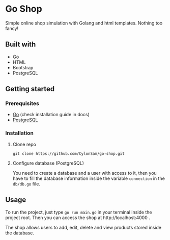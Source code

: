 # Go Shop

Simple online shop simulation with Golang and html templates. Nothing too fancy!

## Built with
- Go
- HTML
- Bootstrap
- PostgreSQL

## Getting started

### Prerequisites

- [Go](https://go.dev/doc/install) (check installation guide in docs)
- [PostgreSQL](https://www.postgresql.org/)

### Installation
1. Clone repo

    `git clone https://github.com/CylonSam/go-shop.git`

2. Configure database (PostgreSQL)
   
   You need to create a database and a user with access to it, then you have to fill the database information inside the variable `connection` in the `db/db.go` file.
  
## Usage
To run the project, just type `go run main.go` in your terminal inside the project root. Then you can access the shop at http://localhost:4000 .

The shop allows users to add, edit, delete and view products stored inside the database.

